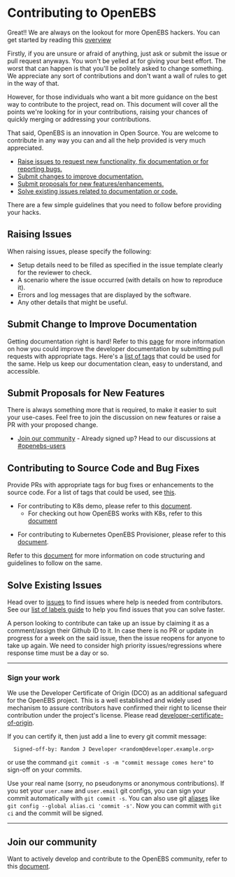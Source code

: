 # Contributing to OpenEBS

Great!! We are always on the lookout for more OpenEBS hackers. You can get started by reading this [overview](./contribute/design/README.md)

Firstly, if you are unsure or afraid of anything, just ask or submit the issue or pull request anyways. You won't be yelled at for giving your best effort. The worst that can happen is that you'll be politely asked to change something. We appreciate any sort of contributions and don't want a wall of rules to get in the way of that.

However, for those individuals who want a bit more guidance on the best way to contribute to the project, read on. This document will cover all the points we're looking for in your contributions, raising your chances of quickly merging or addressing your contributions.

That said, OpenEBS is an innovation in Open Source. You are welcome to contribute in any way you can and all the help provided is very much appreciated. 

- [Raise issues to request new functionality, fix documentation or for reporting bugs.](#raising-issues)
- [Submit changes to improve documentation.](#submit-change-to-improve-documentation) 
- [Submit proposals for new features/enhancements.](#submit-proposals-for-new-features)
- [Solve existing issues related to documentation or code.](#contributing-to-source-code-and-bug-fixes)

There are a few simple guidelines that you need to follow before providing your hacks. 

## Raising Issues

When raising issues, please specify the following:
- Setup details need to be filled as specified in the issue template clearly for the reviewer to check.
- A scenario where the issue occurred (with details on how to reproduce it).
- Errors and log messages that are displayed by the software.
- Any other details that might be useful.

## Submit Change to Improve Documentation

Getting documentation right is hard! Refer to this [page](./contribute/CONTRIBUTING-TO-DEVELOPER-DOC.md) for more information on how you could improve the developer documentation by submitting pull requests with appropriate tags. Here's a [list of tags](./contribute/labels-of-issues.md) that could be used for the same. Help us keep our documentation clean, easy to understand, and accessible.

## Submit Proposals for New Features

There is always something more that is required, to make it easier to suit your use-cases. Feel free to join the discussion on new features or raise a PR with your proposed change. 

- [Join our community](https://openebs.io/join-our-slack-community)
      - Already signed up? Head to our discussions at [#openebs-users](https://openebs-community.slack.com/messages/openebs-users/)

## Contributing to Source Code and Bug Fixes

Provide PRs with appropriate tags for bug fixes or enhancements to the source code. For a list of tags that could be used, see [this](./contribute/labels-of-issues.md).

* For contributing to K8s demo, please refer to this [document](./contribute/CONTRIBUTING-TO-K8S-DEMO.md).
    - For checking out how OpenEBS works with K8s, refer to this [document](./k8s/README.md) 
- For contributing to Kubernetes OpenEBS Provisioner, please refer to this [document](./contribute/CONTRIBUTING-TO-KUBERNETES-OPENEBS-PROVISIONER.md).
    
Refer to this [document](./contribute/design/code-structuring.md) for more information on code structuring and guidelines to follow on the same.

## Solve Existing Issues
Head over to [issues](https://github.com/openebs/openebs/issues) to find issues where help is needed from contributors. See our [list of labels guide](./contribute/labels-of-issues.md) to help you find issues that you can solve faster.

A person looking to contribute can take up an issue by claiming it as a comment/assign their Github ID to it. In case there is no PR or update in progress for a week on the said issue, then the issue reopens for anyone to take up again. We need to consider high priority issues/regressions where response time must be a day or so. 

---
### Sign your work

We use the Developer Certificate of Origin (DCO) as an additional safeguard for the OpenEBS project. This is a well established and widely used mechanism to assure contributors have confirmed their right to license their contribution under the project's license. Please read [developer-certificate-of-origin](./contribute/developer-certificate-of-origin).

If you can certify it, then just add a line to every git commit message:

````
  Signed-off-by: Random J Developer <random@developer.example.org>
````
or use the command `git commit -s -m "commit message comes here"` to sign-off on your commits.

Use your real name (sorry, no pseudonyms or anonymous contributions). If you set your `user.name` and `user.email` git configs, you can sign your commit automatically with `git commit -s`. You can also use git [aliases](https://git-scm.com/book/en/v2/Git-Basics-Git-Aliases) like `git config --global alias.ci 'commit -s'`. Now you can commit with `git ci` and the commit will be signed.

---

## Join our community 

Want to actively develop and contribute to the OpenEBS community, refer to this [document](./community/README.md).
